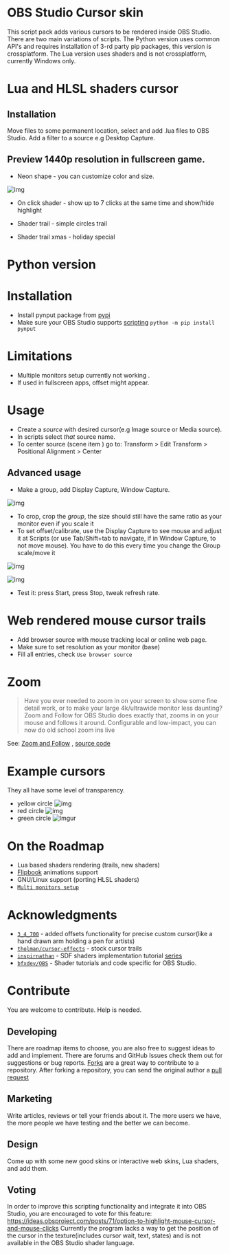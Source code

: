 # OBS Studio Cursor skin
This script pack adds various cursors to be rendered inside OBS Studio.
There are two main variations of scripts. The Python version uses common API's and requires installation of 3-rd party
pip packages, this version is crossplatform. The Lua version uses shaders and is not crossplatform, currently Windows only.

# Lua and HLSL shaders cursor
## Installation 
Move files to some permanent location, select and add .lua files to OBS Studio.
Add a filter to a source e.g Desktop Capture.

## Preview 1440p resolution in fullscreen game.

- Neon shape - you can customize color and size.

![img](https://i.imgur.com/KPWO3id.png)

- On click shader  - show up to 7 clicks at the same time and show/hide highlight

- Shader trail - simple circles trail 

- Shader trail xmas - holiday special 

# Python version

# Installation 
- Install pynput package from [pypi](https://pypi.org/project/pynput/) 
- Make sure your OBS Studio supports [scripting](https://obsproject.com/docs/scripting.html)
`python -m pip install pynput`
# Limitations
- Multiple monitors setup currently not working .
- If used in fullscreen apps, offset might appear.
# Usage
- Create a _source_ with desired cursor(e.g Image source or Media source).
- In scripts select _that_ source name.
- To center source (scene item ) go to:  Transform > Edit Transform > Positional Alignment > Center

## Advanced usage
- Make a group, add Display Capture, Window Capture.

![img](https://i.imgur.com/CHuLwmp.png)

- To crop, crop the _group_, the size should still have the same ratio as your monitor even if you scale it
- To set offset/calibrate, use the Display Capture to see mouse and adjust it at Scripts (or use Tab/Shift+tab to navigate, if in Window Capture, to not move mouse). You have to do this every time you change the Group scale/move it

![img](https://user-images.githubusercontent.com/66927691/121442471-56133280-c9be-11eb-9bb4-ad12b2e4ebfb.jpg)

![img](https://user-images.githubusercontent.com/66927691/121442809-f23d3980-c9be-11eb-954f-c0e635e95d88.jpg)


- Test it: press Start, press Stop, tweak refresh rate.

# Web rendered mouse cursor trails
- Add browser source with mouse tracking local or online web page.
- Make sure to set resolution as your monitor (base)
- Fill all entries, check `Use browser source`

# Zoom
> Have you ever needed to zoom in on your screen to show some fine detail work,
> or to make your large 4k/ultrawide monitor less daunting?
> Zoom and Follow for OBS Studio does exactly that, zooms in on your mouse and follows it around.
> Configurable and low-impact, you can now do old school zoom ins live

See: [Zoom and Follow](https://obsproject.com/forum/resources/zoom-and-follow.1051/) , [source code ](https://github.com/tryptech/obs-zoom-and-follow)

# Example cursors
They all have some level of transparency.
- yellow circle 
![img](https://i.imgur.com/ruzF9HN.png)
- red circle 
![img](https://i.imgur.com/8qoRU3i.png)
- green circle
![Imgur](https://i.imgur.com/s3jvZP5.png) 

# On the Roadmap
- Lua based shaders rendering (trails, new shaders)
- [Flipbook](https://godotshaders.com/snippet/flipbook/) animations support
- GNU/Linux support (porting HLSL shaders)
- [`Multi monitors setup`](https://github.com/upgradeQ/OBS-Studio-Cursor-skin/issues/9)

# Acknowledgments
- [`3_4_700`](https://github.com/34700) - added offsets functionality for precise custom cursor(like a hand drawn arm holding a pen for artists)
- [`tholman/cursor-effects`](https://github.com/tholman/cursor-effects) - stock cursor trails
- [`inspirnathan`](https://github.com/inspirnathan) - SDF shaders implementation tutorial [series](https://inspirnathan.com/posts/53-shadertoy-tutorial-part-7/)
- [`bfxdev/OBS`](https://github.com/bfxdev/OBS) - Shader tutorials and code specific for OBS Studio.

# Contribute
You are welcome to contribute. Help is needed.
## Developing
There are roadmap items to choose, you are also free to suggest ideas to add and implement. There are forums and GitHub Issues check them out for suggestions or bug reports.
 [Forks](https://help.github.com/articles/fork-a-repo) are a great way to contribute to a repository.
After forking a repository, you can send the original author a [pull request](https://help.github.com/articles/using-pull-requests)
## Marketing 
Write articles, reviews or tell your friends about it. The more users we have, the more people we have testing and the better we can become.
## Design 
Come up with some new good skins or interactive web skins, Lua shaders, and add them.
## Voting
In order to improve this scripting functionality and integrate it into OBS Studio, you are encouraged to vote for this feature:
https://ideas.obsproject.com/posts/71/option-to-highlight-mouse-cursor-and-mouse-clicks
Currently the program lacks a way to get the position of the cursor in the texture(includes cursor wait, text, states) and is not available in the OBS Studio shader language. 
